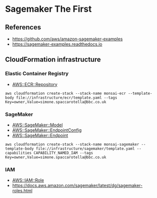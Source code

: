 # Sagemaker The First

## References
- https://github.com/aws/amazon-sagemaker-examples
- https://sagemaker-examples.readthedocs.io

## CloudFormation infrastructure

### Elastic Container Registry

- [AWS::ECR::Repository](https://docs.aws.amazon.com/AWSCloudFormation/latest/UserGuide/aws-resource-ecr-repository.html)

```
aws cloudformation create-stack --stack-name monsai-ecr --template-body file://infrastructure/ecr/template.yaml --tags Key=owner,Value=simone.spaccarotella@bbc.co.uk
```

### SageMaker

- [AWS::SageMaker::Model](https://docs.aws.amazon.com/AWSCloudFormation/latest/UserGuide/aws-resource-sagemaker-model.html)
- [AWS::SageMaker::EndpointConfig](https://docs.aws.amazon.com/AWSCloudFormation/latest/UserGuide/aws-resource-sagemaker-endpointconfig.html)
- [AWS::SageMaker::Endpoint](https://docs.aws.amazon.com/AWSCloudFormation/latest/UserGuide/aws-resource-sagemaker-endpoint.html)

```
aws cloudformation create-stack --stack-name monsai-sagemaker --template-body file://infrastructure/sagemaker/template.yaml --capabilities CAPABILITY_NAMED_IAM --tags Key=owner,Value=simone.spaccarotella@bbc.co.uk
```

### IAM

- [AWS::IAM::Role](https://docs.aws.amazon.com/AWSCloudFormation/latest/UserGuide/aws-resource-iam-role.html)
- https://docs.aws.amazon.com/sagemaker/latest/dg/sagemaker-roles.html
